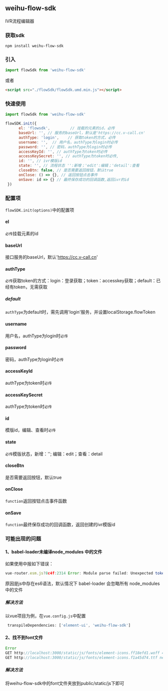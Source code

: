 ## weihu-flow-sdk
IVR流程编辑器
### 获取sdk
```
npm install weihu-flow-sdk
```
### 引入
```js
import flowSdk from 'weihu-flow-sdk'
```
或者
```html
<script src="./flowSdk/flowSdk.umd.min.js"></script>
```
### 快速使用
```js
import flowSdk from 'weihu-flow-sdk'

flowSDK.init({
      el: 'flowsdk',         // 挂载的元素的id，必传
      baseUrl: '', // 服务的baseUrl，默认是'https://cc.v-call.cn'
      authType: 'login',    // 获取token的方式，必传
      username: '',  // 用户名，authType为login时必传
      password: '', // 密码，authType为login时必传
      accessKeyId: '', // authType为token时必传
      accessKeySecret: '', // authType为token时必传,
      id: '', // ivr模版id
      state: '', // 流程状态 '':新增；'edit':编辑；'detail':查看
      closeBtn: false, // 是否需要返回按钮，默认true
      onClose: () => {}, // 返回按钮点击事件
      onSave: id => {} // 最终保存成功的回调函数,返回ivr的id
 })
```
### 配置项
`flowSDK.init(options)`中的配置项
#### el
`必传`挂载元素的id
#### baseUrl
接口服务的baseUrl，默认'https://cc.v-call.cn'
#### authType
`必传`获取token的方式：login：登录获取；token：accesskey获取；default：已经有token，无需获取
##### default 
`authType`为default时，需先调用'login'服务，并设置localStorage.flowToken
#### username
用户名，authType为login时`必传`
#### password
密码，authType为login时`必传`
#### accessKeyId
authType为token时`必传`
#### accessKeySecret
authType为token时`必传`
#### id
模版id，编辑、查看时`必传`
#### state
`必传`模版状态，新增：''; 编辑：edit；查看：detail
#### closeBtn
是否需要返回按钮，默认true
#### onClose
`function`返回按钮点击事件函数
#### onSave
`function`最终保存成功的回调函数，返回创建的ivr模版id

### 可能出现的问题
#### 1、babel-loader未编译node_modules 中的文件
如果使用中报如下错误：
```js
vue-router.esm.js?8c4f:2314 Error: Module parse failed: Unexpected token (1:27676)
```
原因是js中存在es6语法，默认情况下 babel-loader 会忽略所有 node_modules 中的文件
##### 解决方法
以vue项目为例，在`vue.config.js`中配置
```js
 transpileDependencies: ['element-ui', 'weihu-flow-sdk']
```
#### 2、找不到font文件
```js
Error
GET http://localhost:3000/static/js/fonts/element-icons.ff18efd1.woff 404 (Not Found)
GET http://localhost:3000/static/js/fonts/element-icons.f1a45d74.ttf net::ERR_ABORTED 404 (Not Found)
```
##### 解决方法
将weihu-flow-sdk中的font文件夹放到public/static/js下即可